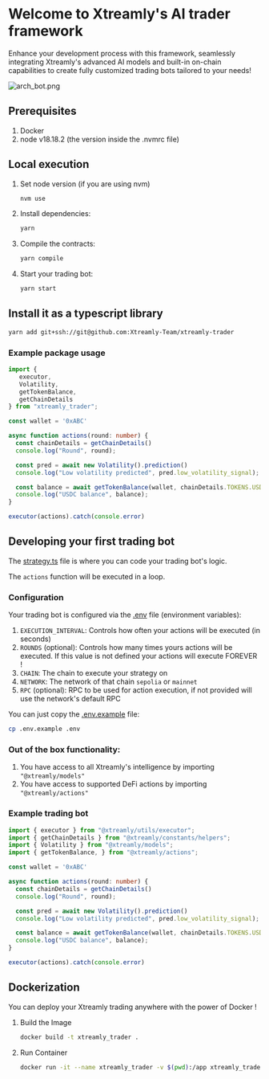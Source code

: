 # Welcome to Xtreamly's AI trader framework

Enhance your development process with this framework, seamlessly integrating Xtreamly's advanced AI models and built-in on-chain capabilities to create fully customized trading bots tailored to your needs!

![arch_bot.png](docs/arch_bot.png)

## Prerequisites

1. Docker
2. node v18.18.2 (the version inside the .nvmrc file)

## Local execution

1. Set node version (if you are using nvm)
    ```bash
    nvm use
    ```
2. Install dependencies: 
    ```bash
    yarn
    ```
3. Compile the contracts: 
    ```bash
    yarn compile
    ```
4. Start your trading bot: 
    ```bash
    yarn start
    ```

## Install it as a typescript library

```bash
yarn add git+ssh://git@github.com:Xtreamly-Team/xtreamly-trader
```

### Example package usage

```typescript
import {
   executor,
   Volatility,
   getTokenBalance,
   getChainDetails
} from "xtreamly_trader";

const wallet = '0xABC'

async function actions(round: number) {
  const chainDetails = getChainDetails()
  console.log("Round", round);

  const pred = await new Volatility().prediction()
  console.log("Low volatility predicted", pred.low_volatility_signal);

  const balance = await getTokenBalance(wallet, chainDetails.TOKENS.USDC)
  console.log("USDC balance", balance);
}

executor(actions).catch(console.error)
```

## Developing your first trading bot

The [strategy.ts](strategy.ts) file is where you can code your trading bot's logic.

The `actions` function will be executed in a loop.

### Configuration

Your trading bot is configured via the [.env](.env) file (environment variables):

1. `EXECUTION_INTERVAL`: Controls how often your actions will be executed (in seconds)
2. `ROUNDS` (optional): Controls how many times yours actions will be executed. If this value is not defined your actions will execute FOREVER !
3. `CHAIN`: The chain to execute your strategy on
4. `NETWORK`: The network of that chain `sepolia` or `mainnet`
5. `RPC` (optional): RPC to be used for action execution, if not provided will use the network's default RPC

You can just copy the [.env.example](.env.example) file:
```bash
cp .env.example .env
```

### Out of the box functionality:

1. You have access to all Xtreamly's intelligence by importing `"@xtreamly/models"`
2. You have access to supported DeFi actions by importing `"@xtreamly/actions"`

### Example trading bot

```typescript
import { executor } from "@xtreamly/utils/executor";
import { getChainDetails } from "@xtreamly/constants/helpers";
import { Volatility } from "@xtreamly/models";
import { getTokenBalance, } from "@xtreamly/actions";

const wallet = '0xABC'

async function actions(round: number) {
  const chainDetails = getChainDetails()
  console.log("Round", round);

  const pred = await new Volatility().prediction()
  console.log("Low volatility predicted", pred.low_volatility_signal);

  const balance = await getTokenBalance(wallet, chainDetails.TOKENS.USDC)
  console.log("USDC balance", balance);
}

executor(actions).catch(console.error)
```

## Dockerization 

You can deploy your Xtreamly trading anywhere with the power of Docker !

1. Build the Image
    ```bash
    docker build -t xtreamly_trader .
    ```
2. Run Container
    ```bash
    docker run -it --name xtreamly_trader -v $(pwd):/app xtreamly_trader
    ```
